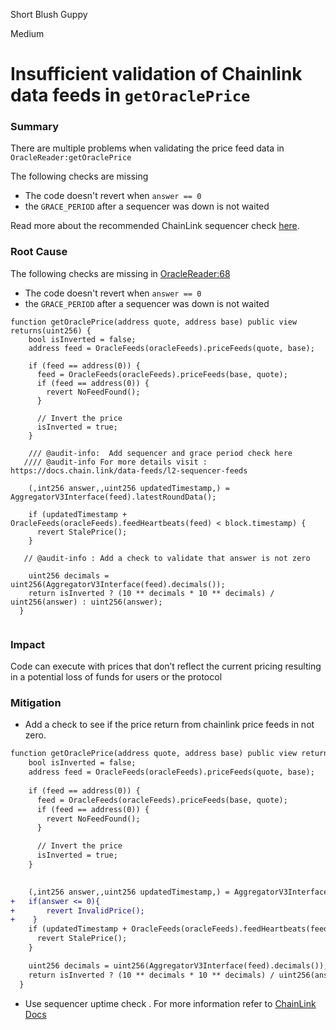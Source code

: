 Short Blush Guppy

Medium

# Insufficient validation of Chainlink data feeds in  `getOraclePrice`

### Summary

There are multiple problems when validating the price feed data in `OracleReader:getOraclePrice`

The following checks are missing 

- The code doesn't revert when `answer == 0 `
-  the `GRACE_PERIOD` after a sequencer was down is not waited

Read more about the recommended ChainLink sequencer check [here](https://docs.chain.link/data-feeds/l2-sequencer-feeds).

### Root Cause

The following checks are missing in [OracleReader:68](https://github.com/sherlock-audit/2024-12-plaza-finance/blob/main/plaza-evm/src/OracleReader.sol#L68)

- The code doesn't revert when `answer == 0 `
-  the `GRACE_PERIOD` after a sequencer was down is not waited  


```solidity
function getOraclePrice(address quote, address base) public view returns(uint256) {
    bool isInverted = false;
    address feed = OracleFeeds(oracleFeeds).priceFeeds(quote, base);
    
    if (feed == address(0)) {
      feed = OracleFeeds(oracleFeeds).priceFeeds(base, quote);
      if (feed == address(0)) {
        revert NoFeedFound();
      }

      // Invert the price
      isInverted = true;
    }

    /// @audit-info:  Add sequencer and grace period check here
   //// @audit-info For more details visit : https://docs.chain.link/data-feeds/l2-sequencer-feeds
   
    (,int256 answer,,uint256 updatedTimestamp,) = AggregatorV3Interface(feed).latestRoundData();

    if (updatedTimestamp + OracleFeeds(oracleFeeds).feedHeartbeats(feed) < block.timestamp) {
      revert StalePrice();
    }

   // @audit-info : Add a check to validate that answer is not zero 

    uint256 decimals = uint256(AggregatorV3Interface(feed).decimals());
    return isInverted ? (10 ** decimals * 10 ** decimals) / uint256(answer) : uint256(answer);
  }


```

### Impact

Code can execute with prices that don’t reflect the current pricing resulting in a potential loss of funds for users or the protocol

### Mitigation

- Add a check to see if the price return from chainlink price feeds in not zero.

```diff
function getOraclePrice(address quote, address base) public view returns(uint256) {
    bool isInverted = false;
    address feed = OracleFeeds(oracleFeeds).priceFeeds(quote, base);
    
    if (feed == address(0)) {
      feed = OracleFeeds(oracleFeeds).priceFeeds(base, quote);
      if (feed == address(0)) {
        revert NoFeedFound();
      }

      // Invert the price
      isInverted = true;
    }

   
    (,int256 answer,,uint256 updatedTimestamp,) = AggregatorV3Interface(feed).latestRoundData();
+   if(answer <= 0){
+       revert InvalidPrice();
+    }
    if (updatedTimestamp + OracleFeeds(oracleFeeds).feedHeartbeats(feed) < block.timestamp) {
      revert StalePrice();
    }

    uint256 decimals = uint256(AggregatorV3Interface(feed).decimals());
    return isInverted ? (10 ** decimals * 10 ** decimals) / uint256(answer) : uint256(answer);
  }

```

- Use sequencer uptime check . For more information refer to [ChainLink Docs](https://docs.chain.link/data-feeds/l2-sequencer-feeds)